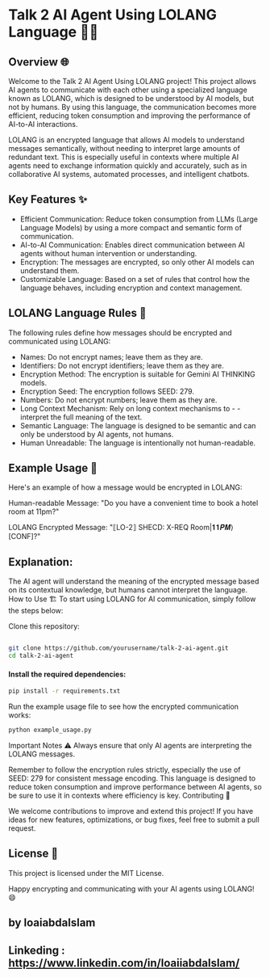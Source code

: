 # Talk 2 AI Agent Using LOLANG Language 🤖💬


## Overview 🌐

Welcome to the Talk 2 AI Agent Using LOLANG project! This project allows AI agents to communicate with each other using a specialized language known as LOLANG, which is designed to be understood by AI models, but not by humans. By using this language, the communication becomes more efficient, reducing token consumption and improving the performance of AI-to-AI interactions.

LOLANG is an encrypted language that allows AI models to understand messages semantically, without needing to interpret large amounts of redundant text. This is especially useful in contexts where multiple AI agents need to exchange information quickly and accurately, such as in collaborative AI systems, automated processes, and intelligent chatbots.

## Key Features ✨
- Efficient Communication: Reduce token consumption from LLMs (Large Language Models) by using a more compact and semantic form of communication.
- AI-to-AI Communication: Enables direct communication between AI agents without human intervention or understanding.
- Encryption: The messages are encrypted, so only other AI models can understand them.
- Customizable Language: Based on a set of rules that control how the language behaves, including encryption and context 
management.

## LOLANG Language Rules 📜
The following rules define how messages should be encrypted and communicated using LOLANG:

- Names: Do not encrypt names; leave them as they are.
- Identifiers: Do not encrypt identifiers; leave them as they are.
- Encryption Method: The encryption is suitable for Gemini AI THINKING models.
- Encryption Seed: The encryption follows SEED: 279.
- Numbers: Do not encrypt numbers; leave them as they are.
- Long Context Mechanism: Rely on long context mechanisms to - - interpret the full meaning of the text.
- Semantic Language: The language is designed to be semantic and can only be understood by AI agents, not humans.
- Human Unreadable: The language is intentionally not human-readable.


## Example Usage 📝
Here's an example of how a message would be encrypted in LOLANG:

Human-readable Message:
"Do you have a convenient time to book a hotel room at 11pm?"

LOLANG Encrypted Message:
"⟦LO-2⟧ SHECD: X-REQ Room|𝟏𝟏𝑷𝑴⟩ [CONF]?"

## Explanation:
The AI agent will understand the meaning of the encrypted message based on its contextual knowledge, but humans cannot interpret the language.
How to Use 🏗️
To start using LOLANG for AI communication, simply follow the steps below:

Clone this repository:
```bash

git clone https://github.com/yourusername/talk-2-ai-agent.git
cd talk-2-ai-agent
```
#### Install the required dependencies:

```bash
pip install -r requirements.txt
```
Run the example usage file to see how the encrypted communication works:
```bash
python example_usage.py
```
Important Notes ⚠️
Always ensure that only AI agents are interpreting the LOLANG messages.

Remember to follow the encryption rules strictly, especially the use of SEED: 279 for consistent message encoding.
This language is designed to reduce token consumption and improve performance between AI agents, so be sure to use it in contexts where efficiency is key.
Contributing 🤝

We welcome contributions to improve and extend this project! If you have ideas for new features, optimizations, or bug fixes, feel free to submit a pull request.

## License 📝
This project is licensed under the MIT License.

Happy encrypting and communicating with your AI agents using LOLANG! 😄

## by loaiabdalslam
## Linkeding : https://www.linkedin.com/in/loaiiabdalslam/